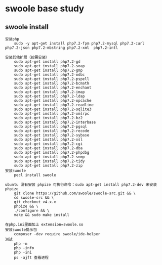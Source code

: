 # swoole base study

## swoole install
    安装php
        sudo -y apt-get install php7.2-fpm php7.2-mysql php7.2-curl php7.2-json php7.2-mbstring php7.2-xml  php7.2-intl 
    
    安装其他扩展（按需安装）
        sudo apt-get install php7.2-gd
        sudo apt-get install php7.2-soap
        sudo apt-get install php7.2-gmp    
        sudo apt-get install php7.2-odbc       
        sudo apt-get install php7.2-pspell     
        sudo apt-get install php7.2-bcmath   
        sudo apt-get install php7.2-enchant    
        sudo apt-get install php7.2-imap       
        sudo apt-get install php7.2-ldap       
        sudo apt-get install php7.2-opcache
        sudo apt-get install php7.2-readline   
        sudo apt-get install php7.2-sqlite3    
        sudo apt-get install php7.2-xmlrpc
        sudo apt-get install php7.2-bz2
        sudo apt-get install php7.2-interbase
        sudo apt-get install php7.2-pgsql      
        sudo apt-get install php7.2-recode     
        sudo apt-get install php7.2-sybase     
        sudo apt-get install php7.2-xsl
        sudo apt-get install php7.2-cgi        
        sudo apt-get install php7.2-dba 
        sudo apt-get install php7.2-phpdbg     
        sudo apt-get install php7.2-snmp       
        sudo apt-get install php7.2-tidy       
        sudo apt-get install php7.2-zip
    安装swoole
        pecl install swoole
    
    ubuntu 没有安装 phpize 可执行命令：sudo apt-get install php7.2-dev 来安装 phpize
        git clone https://github.com/swoole/swoole-src.git && \
        cd swoole-src && \
        git checkout v4.x.x
     	phpize && \
        ./configure && \
        make && sudo make install
        
    在php.ini里面加上 extension=swoole.so
    安装swoole提示包
        composer -dev require swoole/ide-helper
    测试
        php -m
        php -info
        php -ini
        ps -ajft 查看进程